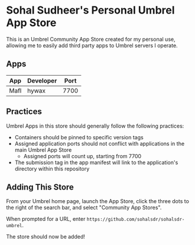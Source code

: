 # Sohal Sudheer's Personal Umbrel App Store

This is an Umbrel Community App Store created for my personal use, allowing me to easily add third party apps to Umbrel servers I operate.

## Apps

| App             | Developer | Port |
| --------------- | --------- | ---- |
| Mafl            | hywax     | 7700 |

## Practices

Umbrel Apps in this store should generally follow the following practices:
- Containers should be pinned to specific version tags
- Assigned application ports should not conflict with applications in the main Umbrel App Store
    - Assigned ports will count up, starting from 7700
- The submission tag in the app manifest will link to the application's directory within this repository

## Adding This Store

From your Umbrel home page, launch the App Store, click the three dots to the right of the search bar, and select "Community App Stores".

When prompted for a URL, enter `https://github.com/sohalsdr/sohalsdr-umbrel`.

The store should now be added!







